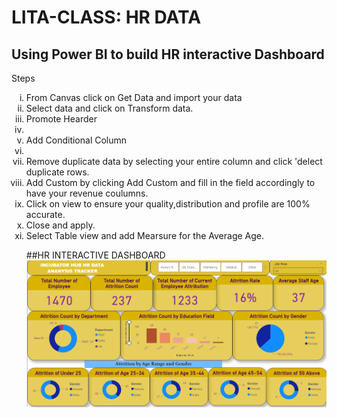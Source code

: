 # LITA-CLASS: HR DATA


<h2 id="Section2">Using Power BI to build HR interactive Dashboard </h2>
Steps
<ol type="i">

<li> From Canvas click on Get Data and import your data </li>
<li> Select data and click on Transform data.</li>
<li> Promote Hearder<li> 
<li> Add Conditional Column<li> 
<li>Remove duplicate data by selecting your entire column and click 'delect duplicate rows.</li>
<li>Add Custom by clicking Add Custom and fill in the field accordingly to have your revenue coulumns.</li>
<li>Click on view to ensure your quality,distribution and profile are 100% accurate.</li>
<li>Close and apply.</li>
<li>Select Table view and add Mearsure for the Average Age.</li>

</li>


##HR INTERACTIVE DASHBOARD
![HR Dashboard](https://github.com/SGaniyat/LITA-CLASS_HR-DATA/blob/50a9a7197edb2fc818215fbddda756d919b64404/HR%20DASHBOARD.png)
